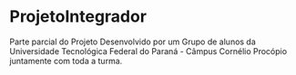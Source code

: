 ProjetoIntegrador
=================

Parte parcial do  Projeto Desenvolvido por um Grupo de alunos da Universidade Tecnológica Federal do Paraná - Câmpus Cornélio Procópio
juntamente com toda a turma.
